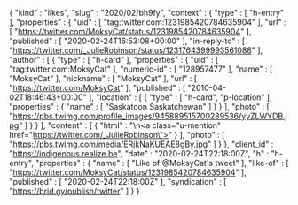 {
  "kind" : "likes",
  "slug" : "2020/02/bh9fy",
  "context" : {
    "type" : [ "h-entry" ],
    "properties" : {
      "uid" : [ "tag:twitter.com:1231985420784635904" ],
      "url" : [ "https://twitter.com/MoksyCat/status/1231985420784635904" ],
      "published" : [ "2020-02-24T16:53:08+00:00" ],
      "in-reply-to" : [ "https://twitter.com/_JulieRobinson/status/1231764399993561088" ],
      "author" : [ {
        "type" : [ "h-card" ],
        "properties" : {
          "uid" : [ "tag:twitter.com:MoksyCat" ],
          "numeric-id" : [ "128957477" ],
          "name" : [ "MoksyCat" ],
          "nickname" : [ "MoksyCat" ],
          "url" : [ "https://twitter.com/MoksyCat" ],
          "published" : [ "2010-04-02T18:46:43+00:00" ],
          "location" : [ {
            "type" : [ "h-card", "p-location" ],
            "properties" : {
              "name" : [ "Saskatoon Saskatchewan" ]
            }
          } ],
          "photo" : [ "https://pbs.twimg.com/profile_images/945889515700289536/yyZLWYDB.jpg" ]
        }
      } ],
      "content" : [ {
        "html" : "\n<a class=\"u-mention\" href=\"https://twitter.com/_JulieRobinson\"></a>"
      } ],
      "photo" : [ "https://pbs.twimg.com/media/ERjkNaKUEAE8gBy.jpg" ]
    }
  },
  "client_id" : "https://indigenous.realize.be",
  "date" : "2020-02-24T22:18:00Z",
  "h" : "h-entry",
  "properties" : {
    "name" : [ "Like of @MoksyCat's tweet" ],
    "like-of" : [ "https://twitter.com/MoksyCat/status/1231985420784635904" ],
    "published" : [ "2020-02-24T22:18:00Z" ],
    "syndication" : [ "https://brid.gy/publish/twitter" ]
  }
}
